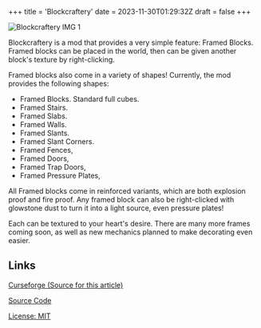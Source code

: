 +++
title = 'Blockcraftery'
date = 2023-11-30T01:29:32Z
draft = false
+++

![Blockcraftery IMG 1](https://i.imgur.com/m7CqhYA.jpg)

Blockcraftery is a mod that provides a very simple feature: Framed Blocks. Framed blocks can be placed in the world, then can be given another block's texture by right-clicking.

Framed blocks also come in a variety of shapes! Currently, the mod provides the following shapes:

- Framed Blocks. Standard full cubes.
- Framed Stairs.
- Framed Slabs.
- Framed Walls.
- Framed Slants.
- Framed Slant Corners.
- Framed Fences,
- Framed Doors,
- Framed Trap Doors,
- Framed Pressure Plates,

All Framed blocks come in reinforced variants, which are both explosion proof and fire proof. Any framed block can also be right-clicked with glowstone dust to turn it into a light source, even pressure plates!

Each can be textured to your heart's desire. There are many more frames coming soon, as well as new mechanics planned to make decorating even easier.



## Links

[Curseforge (Source for this article)](https://www.curseforge.com/minecraft/mc-mods/blockcraftery)

[Source Code](https://github.com/MysticMods/Blockcraftery)

[License: MIT](https://creativecommons.org/licenses/by-nc-sa/3.0/)